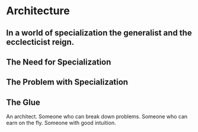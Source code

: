 # Architecture

## In a world of specialization the generalist and the ecclecticist reign.


## The Need for Specialization

## The Problem with Specialization

## The Glue 

An architect.
Someone who can break down problems. 
Someone who can earn on the fly. 
Someone with good intuition.
